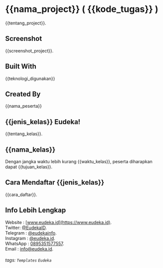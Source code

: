 # {{nama_project}} ( {{kode_tugas}} )
{{tentang_project}}.

## Screenshot
{{screenshot_project}}.

## Built With
{{teknologi_digunakan}}

## Created By
{{nama_peserta}}

## {{jenis_kelas}} Eudeka!
{{tentang_kelas}}.

## {{nama_kelas}}
Dengan jangka waktu lebih kurang {{waktu_kelas}}, peserta diharapkan dapat {{tujuan_kelas}}.

## Cara Mendaftar {{jenis_kelas}}
{{cara_daftar}}.

## Info Lebih Lengkap
Website : [www.eudeka.id](https://www.eudeka.id).  
Twitter: [@EudekaID](https://twitter.com/EudekaID).  
Telegram : [@eudekainfo](https://t.me/eudekainfo).  
Instagram : [@eudeka.id](https://instagram.com/eudeka.id).  
WhatsApp : [0895351577557](https://wa.me/62895351577557).  
Email : [info@eudeka.id](mailto:info@eudeka.id).  

[nama_project]: Peserta
[tentang_project]: Peserta
[screenshot_project]: Peserta
[teknologi_digunakan]: Peserta
[nama_peserta]: Peserta

[kode_tugas]: Eudeka
[jenis_kelas]: Eudeka
[nama_kelas]: Eudeka
[tentang_kelas]: Eudeka
[waktu_kelas]: Eudeka
[tujuan_kelas]: Eudeka
[cara_daftar]: Eudeka
[kode_kelas]: Eudeka

###### tags: `Templates` `Eudeka`
